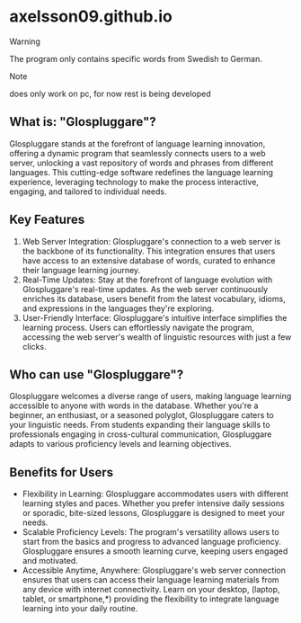 # axelsson09.github.io
> [!WARNING]
> The program only contains specific words from Swedish to German.

> [!NOTE]
> does only work on pc, for now rest is being developed

## What is: "Glospluggare"?

Glospluggare stands at the forefront of language learning innovation, offering a dynamic program that seamlessly connects users to a web server, unlocking a vast repository of words and phrases from different languages. This cutting-edge software redefines the language learning experience, leveraging technology to make the process interactive, engaging, and tailored to individual needs.

## Key Features

1. Web Server Integration: Glospluggare's connection to a web server is the backbone of its functionality. This integration ensures that users have access to an extensive database of words, curated to enhance their language learning journey.
2. Real-Time Updates: Stay at the forefront of language evolution with Glospluggare's real-time updates. As the web server continuously enriches its database, users benefit from the latest vocabulary, idioms, and expressions in the languages they're exploring.
3. User-Friendly Interface: Glospluggare's intuitive interface simplifies the learning process. Users can effortlessly navigate the program, accessing the web server's wealth of linguistic resources with just a few clicks.

## Who can use "Glospluggare"?

Glospluggare welcomes a diverse range of users, making language learning accessible to anyone with words in the database. Whether you're a beginner, an enthusiast, or a seasoned polyglot, Glospluggare caters to your linguistic needs. From students expanding their language skills to professionals engaging in cross-cultural communication, Glospluggare adapts to various proficiency levels and learning objectives.

## Benefits for Users

* Flexibility in Learning: Glospluggare accommodates users with different learning styles and paces. Whether you prefer intensive daily sessions or sporadic, bite-sized lessons, Glospluggare is designed to meet your needs.
* Scalable Proficiency Levels: The program's versatility allows users to start from the basics and progress to advanced language proficiency. Glospluggare ensures a smooth learning curve, keeping users engaged and motivated.
* Accessible Anytime, Anywhere: Glospluggare's web server connection ensures that users can access their language learning materials from any device with internet connectivity. Learn on your desktop, (laptop, tablet, or smartphone,*) providing the flexibility to integrate language learning into your daily routine.
